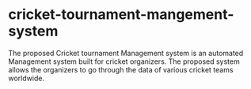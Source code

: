 # cricket-tournament-mangement-system
The proposed Cricket tournament Management system is an automated Management system built for cricket organizers. The proposed system allows the organizers to go through the data of various cricket teams worldwide.
